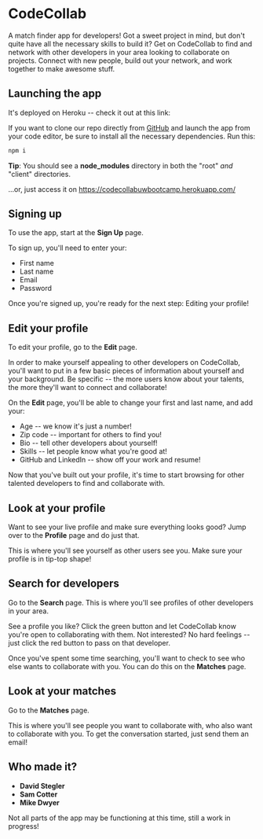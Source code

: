 # CodeCollab

A match finder app for developers! Got a sweet project in mind, but don't quite have all the necessary skills to build it? Get on CodeCollab to find and network with other developers in your area looking to collaborate on projects. Connect with new people, build out your network, and work together to make awesome stuff. 

## Launching the app

It's deployed on Heroku -- check it out at this link:

<insert Heroku link>

If you want to clone our repo directly from [GitHub](https://github.com/Stegler/CodeCollab) and launch the app from your code editor, be sure to install all the necessary dependencies. Run this:

```bash
npm i
```

**Tip**: You should see a **node_modules** directory in both the "root" *and* "client" directories.

...or, just access it on https://codecollabuwbootcamp.herokuapp.com/ 

## Signing up

To use the app, start at the **Sign Up** page. 

<insert Sign Up screenshot>

To sign up, you'll need to enter your:

* First name
* Last name
* Email
* Password

Once you're signed up, you're ready for the next step: Editing your profile!

## Edit your profile

To edit your profile, go to the **Edit** page.

<insert Edit screen shot>

In order to make yourself appealing to other developers on CodeCollab, you'll want to put in a few basic pieces of information about yourself and your background. Be specific -- the more users know about your talents, the more they'll want to connect and collaborate!

On the **Edit** page, you'll be able to change your first and last name, and add your:

* Age -- we know it's just a number!
* Zip code -- important for others to find you!
* Bio -- tell other developers about yourself!
* Skills -- let people know what you're good at!
* GitHub and LinkedIn -- show off your work and resume!

Now that you've built out your profile, it's time to start browsing for other talented developers to find and collaborate with.

## Look at your profile

Want to see your live profile and make sure everything looks good? Jump over to the **Profile** page and do just that.

<insert Profile screenshot>

This is where you'll see yourself as other users see you. Make sure your profile is in tip-top shape!

## Search for developers

Go to the **Search** page. This is where you'll see profiles of other developers in your area.

<insert Search screenshot>

See a profile you like? Click the green button and let CodeCollab know you're open to collaborating with them. Not interested? No hard feelings -- just click the red button to pass on that developer.

Once you've spent some time searching, you'll want to check to see who else wants to collaborate with you. You can do this on the **Matches** page.

## Look at your matches

Go to the **Matches** page.

<insert Matches screenshot>

This is where you'll see people you want to collaborate with, who also want to collaborate with you. To get the conversation started, just send them an email!

## Who made it?

* **David Stegler**
* **Sam Cotter**
* **Mike Dwyer**

Not all parts of the app may be functioning at this time, still a work in progress!
